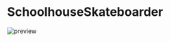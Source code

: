 # SchoolhouseSkateboarder

![preview](https://github.com/AleksPt/SchoolhouseSkateboarder/blob/main/preview.gif)
